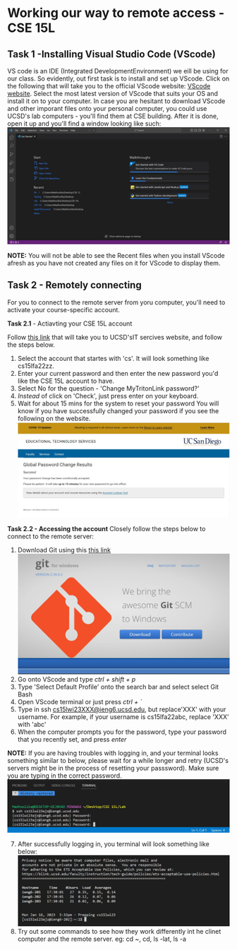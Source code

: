 # **Working our way to remote access - CSE 15L**
## **Task 1 -Installing Visual Studio Code (VScode)**
VS code is an IDE (Integrated DevelopmentEnvironment) we eill be using for our class. So evidently, out first task is to install and set up VScode.
Click on the following that will take you to the official VScode website: [VScode website](https://code.visualstudio.com/). Select the most latest version of VScode that suits your OS and install it on to your computer. 
In case you are hesitant to download VScode and other imporant files onto your personal computer, you could use UCSD's lab computers - you'll find them at CSE building.
After it is done, open it up and you'll find a window looking like such: ![VScode window](https://github.com/madhoolikacvss/cse15l-lab-reports/blob/main/VScode%20window.jpg)

**NOTE:** You will not be able to see the Recent files when you install VScode afresh as you have not created any files on it for VScode to display them.

## **Task 2 - Remotely connecting**

For you to connect to the remote server from yoru computer, you'll need to activate your course-specific account.

**Task 2.1** - Actiavting your CSE 15L account

Follow [this link](https://sdacs.ucsd.edu/~icc/index.php) that will take you to UCSD'sIT sercives website, and follow the steps below.
  1. Select the account that startes with 'cs'. It will look something like cs15lfa22zz.
  2. Enter your current password and then enter the new password you'd like the CSE 15L account to have.
  3. Select No for the question - 'Change MyTritonLink password?'
  4. *Instead* of click on 'Check', just press enter on your keyboard.
  5. Wait for about 15 mins for the system to reset your password
  You will know if you have successfully changed your password if you see the following on the website.
  ![After password change window](https://github.com/madhoolikacvss/cse15l-lab-reports/blob/main/After%20password%20reset.jpg)
  
**Task 2.2 - Accessing the account**
Closely follow the steps below to connect to the remote server:

1. Download Git using this [this link](https://gitforwindows.org/) ![Git download](https://github.com/madhoolikacvss/cse15l-lab-reports/blob/main/Git%20ss.jpg)
2. Go onto VScode and type *ctrl + shift + p*
3. Type 'Select Default Profile' onto the search bar and select select Git Bash
4. Open VScode terminal or just press *ctrl + `*
5. Type in ssh cs15lwi23XXX@ieng6.ucsd.edu, but replace'XXX' with your username. 
   For example, if your username is cs15lfa22abc, replace 'XXX' with 'abc'
6. When the computer prompts you for the password, type your password that you recently set, and press *enter*

**NOTE:** If you are having troubles with logging in, and your terminal looks something similar to below, please wait for a while longer and retry
          (UCSD's servers might be in the process of resetting your passsword). Make sure you are typing in the correct password.
          ![Login issue](https://github.com/madhoolikacvss/cse15l-lab-reports/blob/main/login%20issue.jpg)

7. After successfully logging in, you terminal will look something like below:
![After successful login](https://github.com/madhoolikacvss/cse15l-lab-reports/blob/main/After%20login.jpg)
8. Try out some commands to see how they work differently int he clinet computer and the remote server.
   eg: cd ~, cd, ls -lat, ls -a


